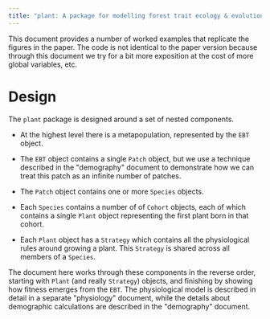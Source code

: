 ```yaml
---
title: "plant: A package for modelling forest trait ecology & evolution: _Introduction_"
---
```


This document provides a number of worked examples that replicate
the figures in the paper.  The code is not identical to the paper
version because through this document we try for a bit more
exposition at the cost of more global variables, etc.

# Design

The `plant` package is designed around a set of nested components.

* At the highest level there is a metapopulation, represented by the
`EBT` object.

* The `EBT` object contains a single `Patch` object, but we use a
technique described in the "demography" document to demonstrate how
we can treat this patch as an infinite number of patches.

* The `Patch` object contains one or more `Species` objects.

* Each `Species` contains a number of of `Cohort` objects, each of
which contains a single `Plant` object representing the first
plant born in that cohort.

* Each `Plant` object has a `Strategy` which contains all the
physiological rules around growing a plant.  This `Strategy` is
shared across all members of a `Species`.

The document here works through these components in the reverse
order, starting with `Plant` (and really `Strategy`) objects, and
finishing by showing how fitness emerges from the `EBT`.  The
physiological model is described in detail in a separate "physiology"
document, while the details about demographic calculations are described
in the "demography" document.
